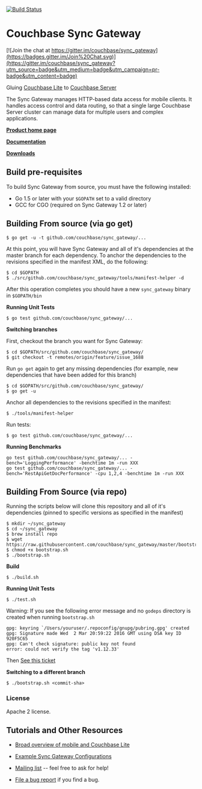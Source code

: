 [![Build Status](http://drone.couchbase.io/api/badges/couchbase/sync_gateway/status.svg)](http://drone.couchbase.io/couchbase/sync_gateway)

# Couchbase Sync Gateway

[![Join the chat at https://gitter.im/couchbase/sync_gateway](https://badges.gitter.im/Join%20Chat.svg)](https://gitter.im/couchbase/sync_gateway?utm_source=badge&utm_medium=badge&utm_campaign=pr-badge&utm_content=badge)

Gluing [Couchbase Lite][COUCHBASE_LITE] to [Couchbase Server][COUCHBASE_SERVER]

The Sync Gateway manages HTTP-based data access for mobile clients. It handles access control and data routing, so that a single large Couchbase Server cluster can manage data for multiple users and complex applications.

[**Product home page**](http://www.couchbase.com/mobile)

[**Documentation**](http://developer.couchbase.com/mobile/develop/guides/sync-gateway/index.html)

[**Downloads**](http://www.couchbase.com/download#cb-mobile)

## Build pre-requisites

To build Sync Gateway from source, you must have the following installed:

* Go 1.5 or later with your `$GOPATH` set to a valid directory
* GCC for CGO (required on Sync Gateway 1.2 or later)

## Building From source (via go get)

```
$ go get -u -t github.com/couchbase/sync_gateway/...
```

At this point, you will have Sync Gateway and all of it's dependencies at the master branch for each dependency.  To anchor the dependencies to the revisions specified in the manifest XML, do the following:

```
$ cd $GOPATH
$ ./src/github.com/couchbase/sync_gateway/tools/manifest-helper -d
```

After this operation completes you should have a new `sync_gateway` binary in `$GOPATH/bin`

**Running Unit Tests**

```
$ go test github.com/couchbase/sync_gateway/...
```

**Switching branches**

First, checkout the branch you want for Sync Gateway:

```
$ cd $GOPATH/src/github.com/couchbase/sync_gateway/
$ git checkout -t remotes/origin/feature/issue_1688

```

Run `go get` again to get any missing dependencies (for example, new dependencies that have been added for this branch)

```
$ cd $GOPATH/src/github.com/couchbase/sync_gateway/
$ go get -u 
```

Anchor all dependencies to the revisions specified in the manifest:

```
$ ./tools/manifest-helper
```

Run tests:

```
$ go test github.com/couchbase/sync_gateway/...
```

**Running Benchmarks**

```
go test github.com/couchbase/sync_gateway/... -bench='LoggingPerformance' -benchtime 1m -run XXX
go test github.com/couchbase/sync_gateway/... -bench='RestApiGetDocPerformance' -cpu 1,2,4 -benchtime 1m -run XXX
```

## Building From Source (via repo)

Running the scripts below will clone this repository and all of it's dependencies (pinned to specific versions as specified in the manifest)

```
$ mkdir ~/sync_gateway
$ cd ~/sync_gateway
$ brew install repo
$ wget https://raw.githubusercontent.com/couchbase/sync_gateway/master/bootstrap.sh
$ chmod +x bootstrap.sh
$ ./bootstrap.sh
```

**Build**

```
$ ./build.sh
```

**Running Unit Tests**

```
$ ./test.sh
```
Warning: If you see the following error message and no `godeps` directory is created when running `bootstrap.sh` 
```
gpg: keyring `/Users/youruser/.repoconfig/gnupg/pubring.gpg' created
gpg: Signature made Wed  2 Mar 20:59:22 2016 GMT using DSA key ID 920F5C65
gpg: Can't check signature: public key not found
error: could not verify the tag 'v1.12.33'
```
Then [See this ticket](https://github.com/couchbase/sync_gateway/issues/1654) 

**Switching to a different branch**

```
$ ./bootstrap.sh <commit-sha>
```

### License

Apache 2 license.

## Tutorials and Other Resources

* [Broad overview of mobile and Couchbase Lite](https://github.com/couchbase/mobile)

* [Example Sync Gateway Configurations](https://github.com/couchbase/sync_gateway/wiki/Example-Configs)

* [Mailing list][MAILING_LIST] -- feel free to ask for help!

* [File a bug report][ISSUE_TRACKER] if you find a bug.


[COUCHBASE_LITE]: https://github.com/couchbase/couchbase-lite-ios
[COUCHDB]: http://couchdb.apache.org
[COUCHDB_API]: http://wiki.apache.org/couchdb/Complete_HTTP_API_Reference
[COUCHBASE_SERVER]: http://www.couchbase.com/couchbase-server/overview
[WALRUS]: https://github.com/couchbaselabs/walrus
[HTTPIE]: http://httpie.org
[MAILING_LIST]: https://groups.google.com/forum/?fromgroups#!forum/mobile-couchbase
[ISSUE_TRACKER]: https://github.com/couchbase/sync_gateway/issues?state=open
[MAC_STABLE_BUILD]: http://cbfs-ext.hq.couchbase.com/mobile/SyncGateway/SyncGateway-Mac.zip
